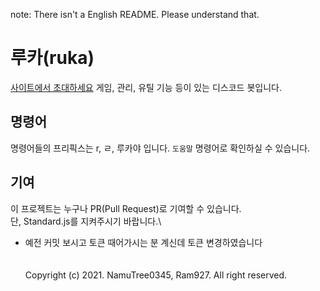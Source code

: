 note: There isn't a English README. Please understand that.
# 루카(ruka)
[사이트에서 초대하세요](https://rukabot.ga)
게임, 관리, 유틸 기능 등이 있는 디스코드 봇입니다.
## 명령어
명령어들의 프리픽스는 r, ㄹ, 루카야 입니다.
`도움말` 명령어로 확인하실 수 있습니다.
## 기여
이 프로젝트는 누구나 PR(Pull Request)로 기여할 수 있습니다.\
단, Standard.js를 지켜주시기 바랍니다.\
+ 예전 커밋 보시고 토큰 때어가시는 분 계신데 토큰 변경하였습니다
\
\
\
Copyright (c) 2021. NamuTree0345, Ram927. All right reserved.
